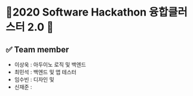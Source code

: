 # 🌹2020 Software Hackathon 융합클러스터 2.0 🌹

## ✅ Team member 
- 이상욱 : 아두이노 로직 및 백엔드
- 최민석 : 백엔드 및 앱 테스터
- 임수빈 : 디자인 및
- 신재준 : 
